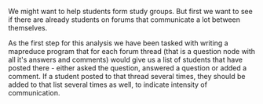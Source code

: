 We might want to help students form study groups. But first we want to see if there are already students on forums that communicate a lot between themselves.

As the first step for this analysis we have been tasked with writing a mapreduce program that for each forum thread (that is a question node with all it's answers and comments) would give us a list of students that have posted there - either asked the question, answered a question or added a comment. If a student posted to that thread several times, they should be added to that list several times as well, to indicate intensity of communication.